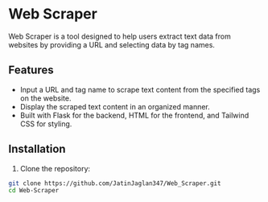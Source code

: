 # Web Scraper

Web Scraper is a tool designed to help users extract text data from websites by providing a URL and selecting data by tag names.

## Features

- Input a URL and tag name to scrape text content from the specified tags on the website.
- Display the scraped text content in an organized manner.
- Built with Flask for the backend, HTML for the frontend, and Tailwind CSS for styling.


## Installation

1. Clone the repository:

```bash
git clone https://github.com/JatinJaglan347/Web_Scraper.git
cd Web-Scraper
